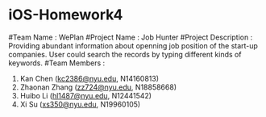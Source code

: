 # iOS-Homework4
#Team Name : WePlan
#Project Name : Job Hunter
#Project Description : 
Providing abundant information about openning job position of the start-up companies. User could search the records by typing different kinds of keywords.
#Team Members : 
1. Kan Chen (kc2386@nyu.edu, N14160813)
2. Zhaonan Zhang (zz724@nyu.edu, N18858668)
3. Huibo Li (hl1487@nyu.edu, N12441542)
4. Xi Su (xs350@nyu.edu, N19960105)
